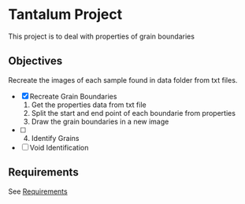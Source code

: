 # Tantalum Project

This project is to deal with properties of grain boundaries

## Objectives

   Recreate the images of each sample found in data folder from txt files.
    
- [x] Recreate Grain Boundaries
    1. Get the properties data from txt file
    2. Split the start and end point of each boundarie from properties
    3. Draw the grain boundaries in a new image
- [ ] 4. Identify Grains
- [ ] Void Identification

## Requirements
See [Requirements](requirements.txt)

